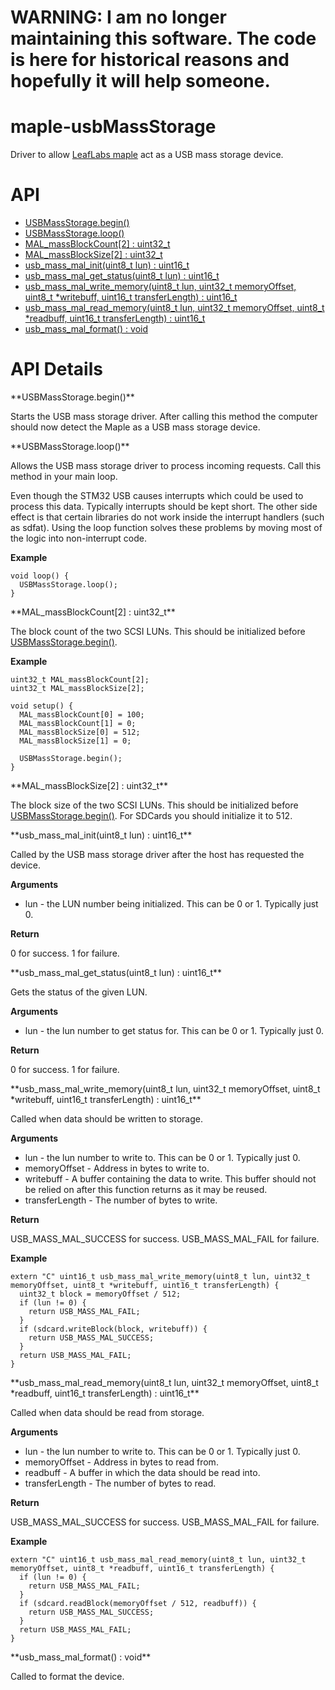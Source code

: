 # WARNING: I am no longer maintaining this software. The code is here for historical reasons and hopefully it will help someone.

# maple-usbMassStorage

Driver to allow [LeafLabs maple](http://leaflabs.com/devices/maple/) act as a USB mass storage device.

# API

* [USBMassStorage.begin()](#USBMassStorage_begin)
* [USBMassStorage.loop()](#USBMassStorage_loop)
* [MAL_massBlockCount[2] : uint32_t](#massBlockCount)
* [MAL_massBlockSize[2] : uint32_t](#massBlockSize)
* [usb_mass_mal_init(uint8_t lun) : uint16_t](#usb_mass_mal_init)
* [usb_mass_mal_get_status(uint8_t lun) : uint16_t](#usb_mass_mal_get_status)
* [usb_mass_mal_write_memory(uint8_t lun, uint32_t memoryOffset, uint8_t *writebuff, uint16_t transferLength) : uint16_t](#usb_mass_mal_write_memory)
* [usb_mass_mal_read_memory(uint8_t lun, uint32_t memoryOffset, uint8_t *readbuff, uint16_t transferLength) : uint16_t](#usb_mass_mal_read_memory)
* [usb_mass_mal_format() : void](#usb_mass_mal_format)

# API Details

<a name="USBMassStorage_begin" />
**USBMassStorage.begin()**

Starts the USB mass storage driver. After calling this method the computer should now detect the Maple as a USB mass
storage device.

<a name="USBMassStorage_loop" />
**USBMassStorage.loop()**

Allows the USB mass storage driver to process incoming requests. Call this method in your main loop.

Even though the STM32 USB causes interrupts which could be used to process this data. Typically interrupts should be
kept short. The other side effect is that certain libraries do not work inside the interrupt handlers (such as sdfat).
Using the loop function solves these problems by moving most of the logic into non-interrupt code.

__Example__

```
void loop() {
  USBMassStorage.loop();
}
```

<a name="massBlockCount" />
**MAL_massBlockCount[2] : uint32_t**

The block count of the two SCSI LUNs. This should be initialized before [USBMassStorage.begin()](#USBMassStorage_begin).

__Example__

```
uint32_t MAL_massBlockCount[2];
uint32_t MAL_massBlockSize[2];

void setup() {
  MAL_massBlockCount[0] = 100;
  MAL_massBlockCount[1] = 0;
  MAL_massBlockSize[0] = 512;
  MAL_massBlockSize[1] = 0;

  USBMassStorage.begin();
}
```

<a name="massBlockSize" />
**MAL_massBlockSize[2] : uint32_t**

The block size of the two SCSI LUNs. This should be initialized before [USBMassStorage.begin()](#USBMassStorage_begin).
For SDCards you should initialize it to 512.

<a name="usb_mass_mal_init" />
**usb_mass_mal_init(uint8_t lun) : uint16_t**

Called by the USB mass storage driver after the host has requested the device.

__Arguments__

 * lun - the LUN number being initialized. This can be 0 or 1. Typically just 0.

__Return__

0 for success. 1 for failure.

<a name="usb_mass_mal_get_status" />
**usb_mass_mal_get_status(uint8_t lun) : uint16_t**

Gets the status of the given LUN.

__Arguments__

 * lun - the lun number to get status for. This can be 0 or 1. Typically just 0.

__Return__

0 for success. 1 for failure.

<a name="usb_mass_mal_write_memory" />
**usb_mass_mal_write_memory(uint8_t lun, uint32_t memoryOffset, uint8_t *writebuff, uint16_t transferLength) : uint16_t**

Called when data should be written to storage.

__Arguments__

 * lun - the lun number to write to. This can be 0 or 1. Typically just 0.
 * memoryOffset - Address in bytes to write to.
 * writebuff - A buffer containing the data to write. This buffer should not be relied on after this function returns as
               it may be reused.
 * transferLength - The number of bytes to write.

__Return__

USB_MASS_MAL_SUCCESS for success. USB_MASS_MAL_FAIL for failure.

__Example__

```
extern "C" uint16_t usb_mass_mal_write_memory(uint8_t lun, uint32_t memoryOffset, uint8_t *writebuff, uint16_t transferLength) {
  uint32_t block = memoryOffset / 512;
  if (lun != 0) {
    return USB_MASS_MAL_FAIL;
  }
  if (sdcard.writeBlock(block, writebuff)) {
    return USB_MASS_MAL_SUCCESS;
  }
  return USB_MASS_MAL_FAIL;
}
```

<a name="usb_mass_mal_read_memory" />
**usb_mass_mal_read_memory(uint8_t lun, uint32_t memoryOffset, uint8_t *readbuff, uint16_t transferLength) : uint16_t**

Called when data should be read from storage.

__Arguments__

 * lun - the lun number to write to. This can be 0 or 1. Typically just 0.
 * memoryOffset - Address in bytes to read from.
 * readbuff - A buffer in which the data should be read into.
 * transferLength - The number of bytes to read.

__Return__

USB_MASS_MAL_SUCCESS for success. USB_MASS_MAL_FAIL for failure.

__Example__

```
extern "C" uint16_t usb_mass_mal_read_memory(uint8_t lun, uint32_t memoryOffset, uint8_t *readbuff, uint16_t transferLength) {
  if (lun != 0) {
    return USB_MASS_MAL_FAIL;
  }
  if (sdcard.readBlock(memoryOffset / 512, readbuff)) {
    return USB_MASS_MAL_SUCCESS;
  }
  return USB_MASS_MAL_FAIL;
}
```

<a name="usb_mass_mal_format" />
**usb_mass_mal_format() : void**

Called to format the device.
